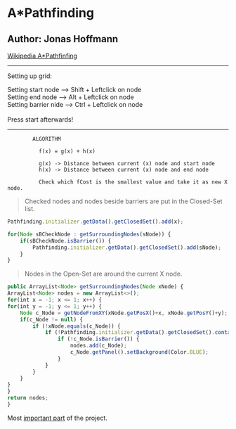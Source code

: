 # A*Pathfinding
## Author: Jonas Hoffmann


[Wikipedia A*Pathfinfing](https://de.wikipedia.org/wiki/A*-Algorithmus)

____________________________________________________________

Setting up grid:

Setting start node    -->  Shift + Leftclick on node<br/>
Setting end node      -->  Alt   + Leftclick on node<br/>
Setting barrier nide  -->  Ctrl  + Leftclick on node<br/>
<br/>
Press start afterwards!<br/>

____________________________________________________________


            ALGORITHM

              f(x) = g(x) + h(x)

              g(x) -> Distance between current (x) node and start node
              h(x) -> Distance between current (x) node and end node

              Check which fCost is the smallest value and take it as new X node.
              
                        
              
              
> Checked nodes and nodes beside barriers are put in the Closed-Set list.<br/>

```javascript
Pathfinding.initializer.getData().getClosedSet().add(x);

for(Node sBCheckNode : getSurroundingNodes(sNode)) {
    if(sBCheckNode.isBarrier()) {
        Pathfinding.initializer.getData().getClosedSet().add(sNode);
    }
}
```

> Nodes in the Open-Set are around the current X node.

```javascript
public ArrayList<Node> getSurroundingNodes(Node xNode) {
ArrayList<Node> nodes = new ArrayList<>();
for(int x = -1; x <= 1; x++) {
for(int y = -1; y <= 1; y++) {
    Node c_Node = getNodeFromXY(xNode.getPosX()+x, xNode.getPosY()+y);
    if(c_Node != null) {
        if (!xNode.equals(c_Node)) {
            if (!Pathfinding.initializer.getData().getClosedSet().contains(c_Node)) {
                if (!c_Node.isBarrier()) {
                    nodes.add(c_Node);
                    c_Node.getPanel().setBackground(Color.BLUE);
                }
            }
        }
    }
}
}
return nodes;
}
```



Most [important part](https://github.com/JonasHffm/Pathfinding/blob/master/src/de/jonas/pathfinding/func/Function.java) of the project.





